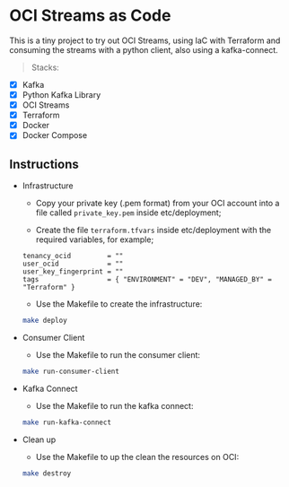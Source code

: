 # OCI Streams as Code

This is a tiny project to try out OCI Streams, using IaC with Terraform and consuming the streams with a python client, also using a kafka-connect.

> Stacks:

- [x] Kafka<br>
- [x] Python Kafka Library<br>
- [x] OCI Streams<br>
- [x] Terraform<br>
- [x] Docker<br>
- [x] Docker Compose<br>

## Instructions

- Infrastructure

  - Copy your private key (.pem format) from your OCI account into a file called `private_key.pem` inside etc/deployment;

  - Create the file `terraform.tfvars` inside etc/deployment with the required variables, for example;

  ```hcl
  tenancy_ocid         = ""
  user_ocid            = ""
  user_key_fingerprint = ""
  tags                 = { "ENVIRONMENT" = "DEV", "MANAGED_BY" = "Terraform" }
  ```

  - Use the Makefile to create the infrastructure:

  ```bash
  make deploy
  ```

- Consumer Client

  - Use the Makefile to run the consumer client:

  ```bash
  make run-consumer-client
  ```

- Kafka Connect

  - Use the Makefile to run the kafka connect:

  ```bash
  make run-kafka-connect
  ```

- Clean up

  - Use the Makefile to up the clean the resources on OCI:

  ```bash
  make destroy
  ```
